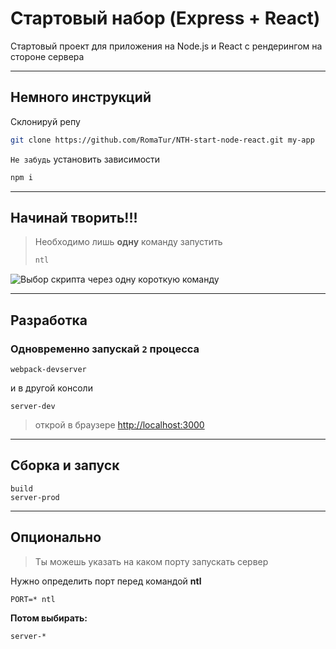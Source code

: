 # Стартовый набор (Express + React)

Стартовый проект для приложения на Node.js и React с рендерингом на стороне сервера

---

## Немного инструкций

Склонируй репу

``` bash
git clone https://github.com/RomaTur/NTH-start-node-react.git my-app
```

`Не забудь` установить зависимости

``` bash
npm i
```

---

## **Начинай творить!!!**

> Необходимо лишь **одну** команду запустить
> ``` bash
> ntl
> ```

![Выбор скрипта через одну короткую команду](https://habrastorage.org/webt/su/xx/gz/suxxgzeytx0pqbiq_sreztowsom.png)

---

## Разработка

### Одновременно запускай `2` процесса

    webpack-devserver

и в другой консоли

    server-dev

> открой в браузере [http://localhost:3000](http://localhost:3000)

---

## Сборка и запуск

    build
    server-prod

---

## Опционально

> Ты можешь указать на каком порту запускать сервер

Нужно определить порт перед командой **ntl**

    PORT=* ntl

**Потом выбирать:**

    server-*